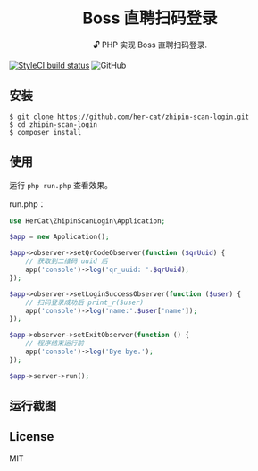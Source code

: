 <h1 align="center"> Boss 直聘扫码登录 </h1>

<p align="center"> 🔓 PHP 实现 Boss 直聘扫码登录.</p>

[![StyleCI build status](https://github.styleci.io/repos/192315655/shield)](https://github.styleci.io/repos/192315655)
![GitHub](https://img.shields.io/github/license/her-cat/zhipin-scan-login.svg)


## 安装

```shell
$ git clone https://github.com/her-cat/zhipin-scan-login.git
$ cd zhipin-scan-login
$ composer install
```

## 使用

运行 `php run.php` 查看效果。 

run.php：

```php
use HerCat\ZhipinScanLogin\Application;

$app = new Application();

$app->observer->setQrCodeObserver(function ($qrUuid) {
    // 获取到二维码 uuid 后
    app('console')->log('qr_uuid: '.$qrUuid);
});

$app->observer->setLoginSuccessObserver(function ($user) {
    // 扫码登录成功后 print_r($user)
    app('console')->log('name:'.$user['name']);
});

$app->observer->setExitObserver(function () {
    // 程序结束运行前
    app('console')->log('Bye bye.');
});

$app->server->run();
```

## 运行截图



## License

MIT